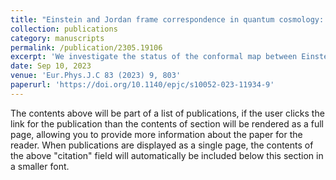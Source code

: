 ```yaml
---
title: "Einstein and Jordan frame correspondence in quantum cosmology: expansion-collapse duality"
collection: publications
category: manuscripts
permalink: /publication/2305.19106
excerpt: 'We investigate the status of the conformal map between Einstein and Jordan frames of a scalar-tensor theory at the quantum level with the focus on the apparent paradox: the classical conformal map allows an always expanding Einstein frame to map to a Jordan frame that is always contracting, and at some point, the formalism maps a classical system (fluctuations are ignorable) to a quantum system (fluctuations are not ignorable). We find that the conformal map holds at the quantum level, and despite having drastically different cosmological evolution, the rise in quantum characteristics in a collapsing frame implies the same in its expanding counterpart. '
date: Sep 10, 2023
venue: 'Eur.Phys.J.C 83 (2023) 9, 803'
paperurl: 'https://doi.org/10.1140/epjc/s10052-023-11934-9'
---
```


The contents above will be part of a list of publications, if the user clicks the link for the publication than the contents of section will be rendered as a full page, allowing you to provide more information about the paper for the reader. When publications are displayed as a single page, the contents of the above "citation" field will automatically be included below this section in a smaller font.

